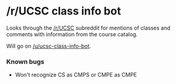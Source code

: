 # /r/UCSC class info bot

Looks through the [/r/UCSC](https://www.reddit.com/r/ucsc) subreddit for mentions of classes and comments with information from the course catalog.

Will go on [/u/ucsc-class-info-bot](https://www.reddit.com/user/ucsc-class-info-bot).

### Known bugs

* Won't recognize CS as CMPS or CMPE as CMPE